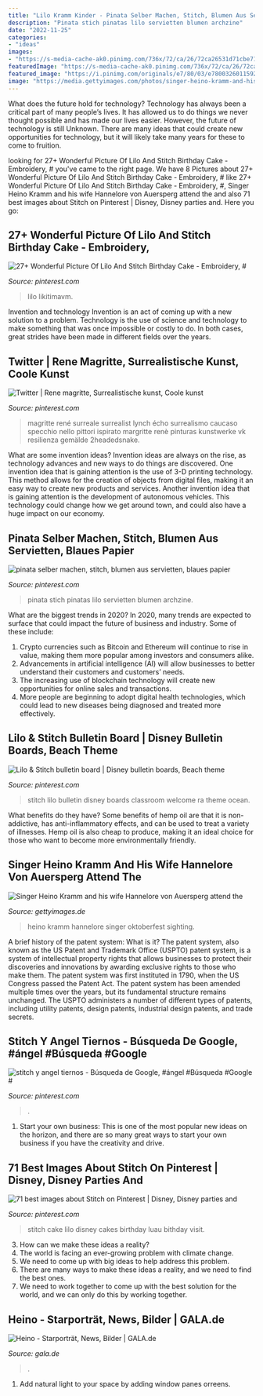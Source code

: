 ```yaml
---
title: "Lilo Kramm Kinder - Pinata Selber Machen, Stitch, Blumen Aus Servietten, Blaues Papier"
description: "Pinata stich pinatas lilo servietten blumen archzine"
date: "2022-11-25"
categories:
- "ideas"
images:
- "https://s-media-cache-ak0.pinimg.com/736x/72/ca/26/72ca26531d71cbe7175e7e2ec3814fd5.jpg"
featuredImage: "https://s-media-cache-ak0.pinimg.com/736x/72/ca/26/72ca26531d71cbe7175e7e2ec3814fd5.jpg"
featured_image: "https://i.pinimg.com/originals/e7/80/03/e78003260115929e62b03b6419b0c79b.jpg"
image: "https://media.gettyimages.com/photos/singer-heino-kramm-and-his-wife-hannelore-von-auersperg-attend-the-picture-id125594877"
---
```



What does the future hold for technology?
Technology has always been a critical part of many people’s lives. It has allowed us to do things we never thought possible and has made our lives easier. However, the future of technology is still Unknown. There are many ideas that could create new opportunities for technology, but it will likely take many years for these to come to fruition.

	

		
looking for 27+ Wonderful Picture Of Lilo And Stitch Birthday Cake - Embroidery, # you've came to the right page. We have 8 Pictures about 27+ Wonderful Picture Of Lilo And Stitch Birthday Cake - Embroidery, # like 27+ Wonderful Picture Of Lilo And Stitch Birthday Cake - Embroidery, #, Singer Heino Kramm and his wife Hannelore von Auersperg attend the and also 71 best images about Stitch on Pinterest | Disney, Disney parties and. Here you go:
		
    
## 27+ Wonderful Picture Of Lilo And Stitch Birthday Cake - Embroidery, #

<img loading=lazy src="https://i.pinimg.com/originals/d8/e5/3b/d8e53b00c2b90a2aefa92733d833837f.jpg" onerror="this.onerror=null;this.src='https://tse1.mm.bing.net/th?id=OIP.i10dYg4A0dYSnmaXjZcLWAHaQJ&amp;pid=15.1';" alt="27+ Wonderful Picture Of Lilo And Stitch Birthday Cake - Embroidery, #">

_Source: pinterest.com_

>lilo likitimavm. 

	

Invention and technology
Invention is an act of coming up with a new solution to a problem. Technology is the use of science and technology to make something that was once impossible or costly to do. In both cases, great strides have been made in different fields over the years.

    
## Twitter | Rene Magritte, Surrealistische Kunst, Coole Kunst

<img loading=lazy src="https://i.pinimg.com/736x/39/60/98/3960982dd38291ade31bd04b556e6b1a.jpg" onerror="this.onerror=null;this.src='https://tse3.mm.bing.net/th?id=OIP.95RJYvMfLA0_ZbTcXeFlUQHaJU&amp;pid=15.1';" alt="Twitter | Rene magritte, Surrealistische kunst, Coole kunst">

_Source: pinterest.com_

>magritte rené surreale surrealist lynch écho surrealismo caucaso specchio nello pittori ispirato margritte renè pinturas kunstwerke vk resilienza gemälde 2headedsnake. 

	

What are some invention ideas?
Invention ideas are always on the rise, as technology advances and new ways to do things are discovered. One invention idea that is gaining attention is the use of 3-D printing technology. This method allows for the creation of objects from digital files, making it an easy way to create new products and services. Another invention idea that is gaining attention is the development of autonomous vehicles. This technology could change how we get around town, and could also have a huge impact on our economy.

    
## Pinata Selber Machen, Stitch, Blumen Aus Servietten, Blaues Papier

<img loading=lazy src="https://i.pinimg.com/736x/d4/95/11/d49511b0a8dd88cc49460e13d4230043--diy-pinata-stitches.jpg" onerror="this.onerror=null;this.src='https://tse4.mm.bing.net/th?id=OIP.emuXvAZf9oSbPrV2obJvTAHaJP&amp;pid=15.1';" alt="pinata selber machen, stitch, blumen aus servietten, blaues papier">

_Source: pinterest.com_

>pinata stich pinatas lilo servietten blumen archzine. 

	

What are the biggest trends in 2020?
In 2020, many trends are expected to surface that could impact the future of business and industry. Some of these include:
1. Crypto currencies such as Bitcoin and Ethereum will continue to rise in value, making them more popular among investors and consumers alike.
2. Advancements in artificial intelligence (AI) will allow businesses to better understand their customers and customers’ needs.
3. The increasing use of blockchain technology will create new opportunities for online sales and transactions. 
4. More people are beginning to adopt digital health technologies, which could lead to new diseases being diagnosed and treated more effectively.

    
## Lilo &amp; Stitch Bulletin Board | Disney Bulletin Boards, Beach Theme

<img loading=lazy src="https://i.pinimg.com/originals/d6/e2/53/d6e253f9f2ce1d79087ca3084285851c.jpg" onerror="this.onerror=null;this.src='https://tse2.mm.bing.net/th?id=OIP.zTWldAfvg6fdVliD60PJnwHaFj&amp;pid=15.1';" alt="Lilo &amp; Stitch bulletin board | Disney bulletin boards, Beach theme">

_Source: pinterest.com_

>stitch lilo bulletin disney boards classroom welcome ra theme ocean. 

	

What benefits do they have?
Some benefits of hemp oil are that it is non-addictive, has anti-inflammatory effects, and can be used to treat a variety of illnesses. Hemp oil is also cheap to produce, making it an ideal choice for those who want to become more environmentally friendly.

    
## Singer Heino Kramm And His Wife Hannelore Von Auersperg Attend The

<img loading=lazy src="https://media.gettyimages.com/photos/singer-heino-kramm-and-his-wife-hannelore-von-auersperg-attend-the-picture-id125594877" onerror="this.onerror=null;this.src='https://tse1.mm.bing.net/th?id=OIP.HL5yfgdhtmCzmrKqphWFggHaE7&amp;pid=15.1';" alt="Singer Heino Kramm and his wife Hannelore von Auersperg attend the">

_Source: gettyimages.de_

>heino kramm hannelore singer oktoberfest sighting. 

	

A brief history of the patent system: What is it?
The patent system, also known as the US Patent and Trademark Office (USPTO) patent system, is a system of intellectual property rights that allows businesses to protect their discoveries and innovations by awarding exclusive rights to those who make them. The patent system was first instituted in 1790, when the US Congress passed the Patent Act. The patent system has been amended multiple times over the years, but its fundamental structure remains unchanged. The USPTO administers a number of different types of patents, including utility patents, design patents, industrial design patents, and trade secrets.

    
## Stitch Y Angel Tiernos - Búsqueda De Google, #ángel #Búsqueda #Google #

<img loading=lazy src="https://i.pinimg.com/originals/e7/80/03/e78003260115929e62b03b6419b0c79b.jpg" onerror="this.onerror=null;this.src='https://tse1.mm.bing.net/th?id=OIP.Q1AiTPc8dBrxQqp257wv0wAAAA&amp;pid=15.1';" alt="stitch y angel tiernos - Búsqueda de Google, #ángel #Búsqueda #Google #">

_Source: pinterest.com_

>. 

	

1. Start your own business: This is one of the most popular new ideas on the horizon, and there are so many great ways to start your own business if you have the creativity and drive.

    
## 71 Best Images About Stitch On Pinterest | Disney, Disney Parties And

<img loading=lazy src="https://s-media-cache-ak0.pinimg.com/736x/72/ca/26/72ca26531d71cbe7175e7e2ec3814fd5.jpg" onerror="this.onerror=null;this.src='https://tse3.mm.bing.net/th?id=OIP.1YDEPpWPP5gBNRUzMn6FDgHaJ4&amp;pid=15.1';" alt="71 best images about Stitch on Pinterest | Disney, Disney parties and">

_Source: pinterest.com_

>stitch cake lilo disney cakes birthday luau bithday visit. 

	

3. How can we make these ideas a reality?
1. The world is facing an ever-growing problem with climate change. 
2. We need to come up with big ideas to help address this problem. 
3. There are many ways to make these ideas a reality, and we need to find the best ones. 
4. We need to work together to come up with the best solution for the world, and we can only do this by working together.

    
## Heino - Starporträt, News, Bilder | GALA.de

<img loading=lazy src="https://image.gala.de/20118632/t/rl/v15/w1440/r0.6667/-/heino-pa-vorspann--5581801-.jpg" onerror="this.onerror=null;this.src='https://tse3.mm.bing.net/th?id=OIP.qD3Kna1zXNFehxnWezBrbQHaLH&amp;pid=15.1';" alt="Heino - Starporträt, News, Bilder | GALA.de">

_Source: gala.de_

>. 

	

1. Add natural light to your space by adding window panes orreens.

